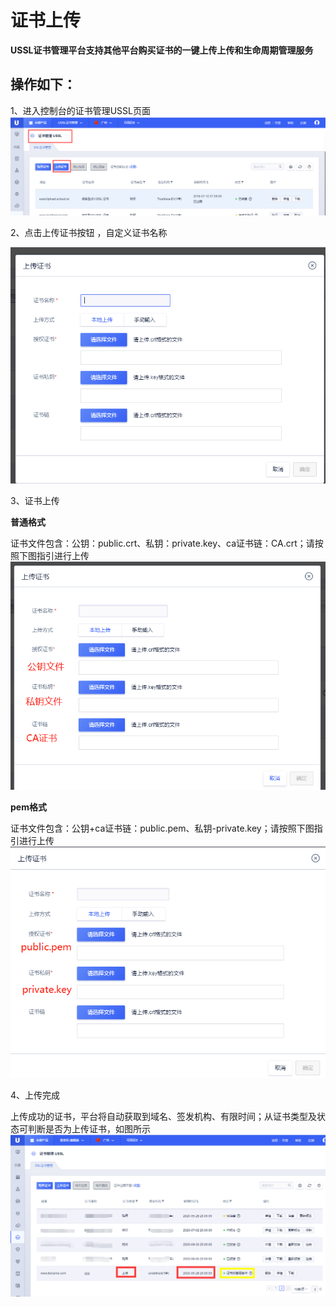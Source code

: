 # 证书上传

**USSL证书管理平台支持其他平台购买证书的一键上传上传和生命周期管理服务**

## **操作如下：**

1、进入控制台的证书管理USSL页面 ![](/images/operate/证书管理页面.png)

2、点击上传证书按钮 ，自定义证书名称 

![](/images/operate/上传证书页面.png)

3、证书上传

**普通格式**

证书文件包含：公钥：public.crt、私钥：private.key、ca证书链：CA.crt；请按照下图指引进行上传
![](/images/operate/证书文件选择.png)

**pem格式**

证书文件包含：公钥+ca证书链：public.pem、私钥-private.key；请按照下图指引进行上传
![](/images/operate/pem格式上传.png)

4、上传完成

上传成功的证书，平台将自动获取到域名、签发机构、有限时间；从证书类型及状态可判断是否为上传证书，如图所示
![](/images/operate/上传成功.png)












